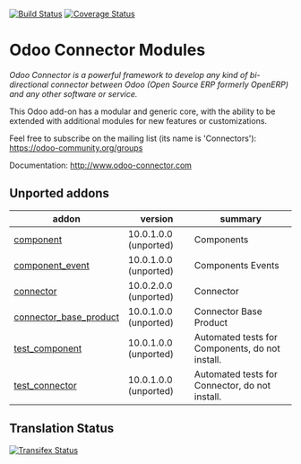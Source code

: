 [![Build Status](https://travis-ci.org/OCA/connector.svg?branch=11.0)](https://travis-ci.org/OCA/connector)
[![Coverage Status](https://coveralls.io/repos/OCA/connector/badge.png?branch=11.0)](https://coveralls.io/r/OCA/connector?branch=11.0)


Odoo Connector Modules
======================

*Odoo Connector is a powerful framework to develop any kind of bi-directional connector between Odoo (Open Source ERP formerly OpenERP) and any other software or service.*

This Odoo add-on has a modular and generic core, with the ability to be extended with additional modules for new features or customizations.

Feel free to subscribe on the mailing list (its name is 'Connectors'):
https://odoo-community.org/groups

Documentation:
http://www.odoo-connector.com

[//]: # (addons)

Unported addons
---------------
addon | version | summary
--- | --- | ---
[component](component/) | 10.0.1.0.0 (unported) | Components
[component_event](component_event/) | 10.0.1.0.0 (unported) | Components Events
[connector](connector/) | 10.0.2.0.0 (unported) | Connector
[connector_base_product](connector_base_product/) | 10.0.1.0.0 (unported) | Connector Base Product
[test_component](test_component/) | 10.0.1.0.0 (unported) | Automated tests for Components, do not install.
[test_connector](test_connector/) | 10.0.1.0.0 (unported) | Automated tests for Connector, do not install.

[//]: # (end addons)

Translation Status
------------------
[![Transifex Status](https://www.transifex.com/projects/p/OCA-connector-11-0/chart/image_png)](https://www.transifex.com/projects/p/OCA-connector-11-0)
